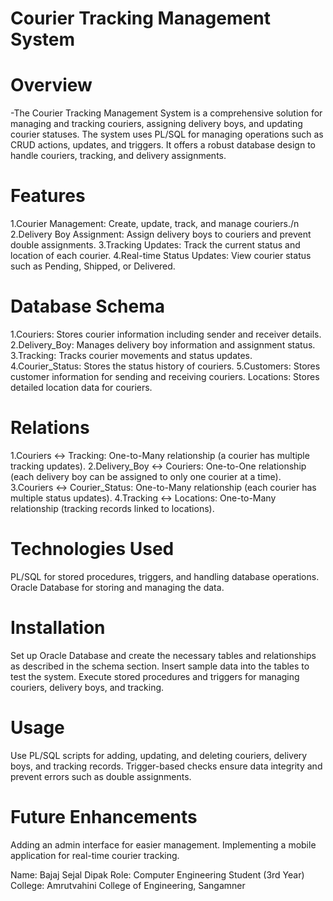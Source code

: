 
# Courier Tracking Management System
# Overview
-The Courier Tracking Management System is a comprehensive solution for managing and tracking couriers, assigning delivery boys, and updating courier statuses. The 
 system uses PL/SQL for managing operations such as CRUD actions, updates, and triggers. It offers a robust database design to handle couriers, tracking, and 
 delivery assignments.

# Features
1.Courier Management: Create, update, track, and manage couriers./n
2.Delivery Boy Assignment: Assign delivery boys to couriers and prevent double assignments.
3.Tracking Updates: Track the current status and location of each courier.
4.Real-time Status Updates: View courier status such as Pending, Shipped, or Delivered.

# Database Schema
1.Couriers: Stores courier information including sender and receiver details.
2.Delivery_Boy: Manages delivery boy information and assignment status.
3.Tracking: Tracks courier movements and status updates.
4.Courier_Status: Stores the status history of couriers.
5.Customers: Stores customer information for sending and receiving couriers.
Locations: Stores detailed location data for couriers.

# Relations
1.Couriers ↔ Tracking: One-to-Many relationship (a courier has multiple tracking updates).
2.Delivery_Boy ↔ Couriers: One-to-One relationship (each delivery boy can be assigned to only one courier at a time).
3.Couriers ↔ Courier_Status: One-to-Many relationship (each courier has multiple status updates).
4.Tracking ↔ Locations: One-to-Many relationship (tracking records linked to locations).

# Technologies Used
PL/SQL for stored procedures, triggers, and handling database operations.
Oracle Database for storing and managing the data.

# Installation
Set up Oracle Database and create the necessary tables and relationships as described in the schema section.
Insert sample data into the tables to test the system.
Execute stored procedures and triggers for managing couriers, delivery boys, and tracking.

# Usage
Use PL/SQL scripts for adding, updating, and deleting couriers, delivery boys, and tracking records.
Trigger-based checks ensure data integrity and prevent errors such as double assignments.

# Future Enhancements
Adding an admin interface for easier management.
Implementing a mobile application for real-time courier tracking.

Name: Bajaj Sejal Dipak
Role: Computer Engineering Student (3rd Year)
College: Amrutvahini College of Engineering, Sangamner
